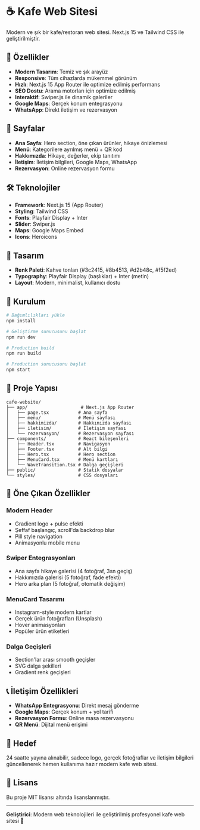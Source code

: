 # ☕ Kafe Web Sitesi

Modern ve şık bir kafe/restoran web sitesi. Next.js 15 ve Tailwind CSS ile geliştirilmiştir.

## 🚀 Özellikler

- **Modern Tasarım**: Temiz ve şık arayüz
- **Responsive**: Tüm cihazlarda mükemmel görünüm
- **Hızlı**: Next.js 15 App Router ile optimize edilmiş performans
- **SEO Dostu**: Arama motorları için optimize edilmiş
- **Interaktif**: Swiper.js ile dinamik galeriler
- **Google Maps**: Gerçek konum entegrasyonu
- **WhatsApp**: Direkt iletişim ve rezervasyon

## 📱 Sayfalar

- **Ana Sayfa**: Hero section, öne çıkan ürünler, hikaye önizlemesi
- **Menü**: Kategorilere ayrılmış menü + QR kod
- **Hakkımızda**: Hikaye, değerler, ekip tanıtımı
- **İletişim**: İletişim bilgileri, Google Maps, WhatsApp
- **Rezervasyon**: Online rezervasyon formu

## 🛠️ Teknolojiler

- **Framework**: Next.js 15 (App Router)
- **Styling**: Tailwind CSS
- **Fonts**: Playfair Display + Inter
- **Slider**: Swiper.js
- **Maps**: Google Maps Embed
- **Icons**: Heroicons

## 🎨 Tasarım

- **Renk Paleti**: Kahve tonları (#3c2415, #8b4513, #d2b48c, #f5f2ed)
- **Typography**: Playfair Display (başlıklar) + Inter (metin)
- **Layout**: Modern, minimalist, kullanıcı dostu

## 🚀 Kurulum

```bash
# Bağımlılıkları yükle
npm install

# Geliştirme sunucusunu başlat
npm run dev

# Production build
npm run build

# Production sunucusunu başlat
npm start
```

## 📂 Proje Yapısı

```
cafe-website/
├── app/                    # Next.js App Router
│   ├── page.tsx           # Ana sayfa
│   ├── menu/              # Menü sayfası
│   ├── hakkimizda/        # Hakkımızda sayfası
│   ├── iletisim/          # İletişim sayfası
│   └── rezervasyon/       # Rezervasyon sayfası
├── components/            # React bileşenleri
│   ├── Header.tsx         # Navigasyon
│   ├── Footer.tsx         # Alt bilgi
│   ├── Hero.tsx           # Hero section
│   ├── MenuCard.tsx       # Menü kartları
│   └── WaveTransition.tsx # Dalga geçişleri
├── public/                # Statik dosyalar
└── styles/                # CSS dosyaları
```

## 🌟 Öne Çıkan Özellikler

### Modern Header

- Gradient logo + pulse efekti
- Şeffaf başlangıç, scroll'da backdrop blur
- Pill style navigation
- Animasyonlu mobile menu

### Swiper Entegrasyonları

- Ana sayfa hikaye galerisi (4 fotoğraf, 3sn geçiş)
- Hakkımızda galerisi (5 fotoğraf, fade efekti)
- Hero arka plan (5 fotoğraf, otomatik değişim)

### MenuCard Tasarımı

- Instagram-style modern kartlar
- Gerçek ürün fotoğrafları (Unsplash)
- Hover animasyonları
- Popüler ürün etiketleri

### Dalga Geçişleri

- Section'lar arası smooth geçişler
- SVG dalga şekilleri
- Gradient renk geçişleri

## 📞 İletişim Özellikleri

- **WhatsApp Entegrasyonu**: Direkt mesaj gönderme
- **Google Maps**: Gerçek konum + yol tarifi
- **Rezervasyon Formu**: Online masa rezervasyonu
- **QR Menü**: Dijital menü erişimi

## 🎯 Hedef

24 saatte yayına alınabilir, sadece logo, gerçek fotoğraflar ve iletişim bilgileri güncellenerek hemen kullanıma hazır modern kafe web sitesi.

## 📄 Lisans

Bu proje MIT lisansı altında lisanslanmıştır.

---

**Geliştirici**: Modern web teknolojileri ile geliştirilmiş profesyonel kafe web sitesi 🚀
